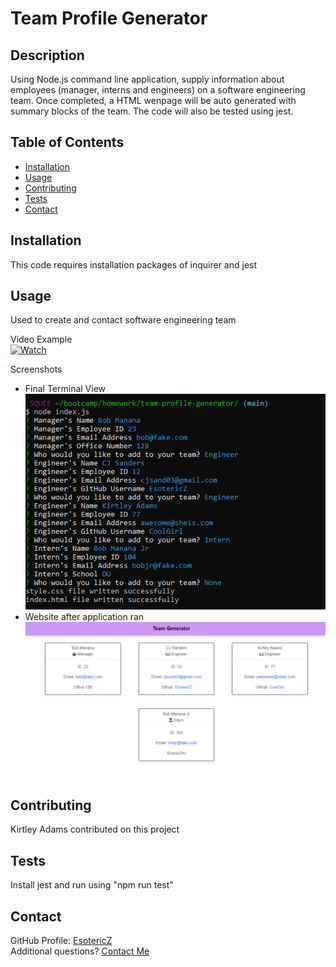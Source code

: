 # Team Profile Generator

## Description 
Using Node.js command line application, supply information about employees (manager, interns and engineers) on a software engineering team. Once completed, a HTML wenpage will be auto generated with summary blocks of the team. The code will also be tested using jest.

## Table of Contents
- [Installation](#Installation)
- [Usage](#Usage)
- [Contributing](#Contributing)
- [Tests](#Tests)
- [Contact](#Contact)

## Installation
This code requires installation packages of inquirer and jest
      
## Usage
Used to create and contact software engineering team

Video Example  
[![Watch](https://img.freepik.com/free-vector/video-player-interface-play-button-play-video_177006-355.jpg?size=626&ext=jpg)](https://watch.screencastify.com/v/MSRhzrJCqlGbFDTl6NJm)

Screenshots  
- Final Terminal View  
![Alt text](/images/terminal.png?raw=true "Terminal View")  
- Website after application ran  
![Alt text](/images/webpage.png?raw=true "Final View")
      
## Contributing 
Kirtley Adams contributed on this project

## Tests
Install jest and run using "npm run test"

## Contact
GitHub Profile: [EsotericZ](https://www.github.com/EsotericZ)  
Additional questions? [Contact Me](mailto:cjsand03@gmail.com)
